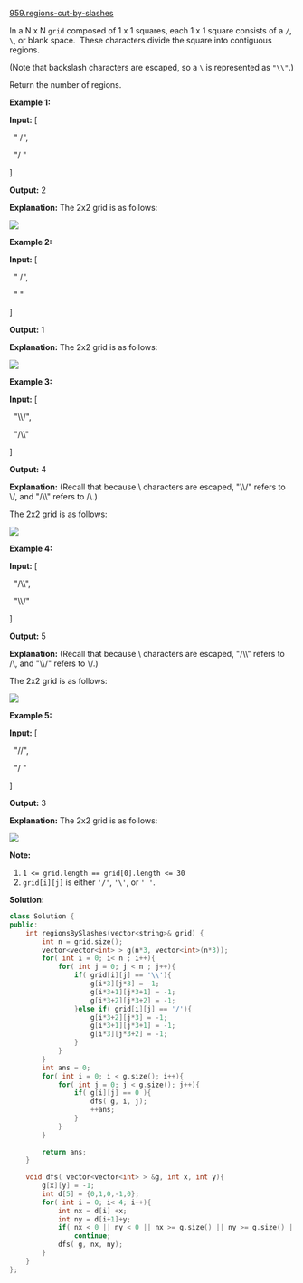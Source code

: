 [959.regions-cut-by-slashes](https://leetcode.com/problems/regions-cut-by-slashes/)  

In a N x N `grid` composed of 1 x 1 squares, each 1 x 1 square consists of a `/`, `\`, or blank space.  These characters divide the square into contiguous regions.

(Note that backslash characters are escaped, so a `\` is represented as `"\\"`.)

Return the number of regions.

**Example 1:**

  
**Input:** \[
  
  " /",
  
  "/ "
  
\]
  
**Output:** 2
  
**Explanation:** The 2x2 grid is as follows:
  
![](https://assets.leetcode.com/uploads/2018/12/15/1.png)
  

**Example 2:**

  
**Input:** \[
  
  " /",
  
  "  "
  
\]
  
**Output:** 1
  
**Explanation:** The 2x2 grid is as follows:
  
![](https://assets.leetcode.com/uploads/2018/12/15/2.png)
  

**Example 3:**

  
**Input:** \[
  
  "\\\\/",
  
  "/\\\\"
  
\]
  
**Output:** 4
  
**Explanation:** (Recall that because \\ characters are escaped, "\\\\/" refers to \\/, and "/\\\\" refers to /\\.)
  
The 2x2 grid is as follows:
  
![](https://assets.leetcode.com/uploads/2018/12/15/3.png)
  

**Example 4:**

  
**Input:** \[
  
  "/\\\\",
  
  "\\\\/"
  
\]
  
**Output:** 5
  
**Explanation:** (Recall that because \\ characters are escaped, "/\\\\" refers to /\\, and "\\\\/" refers to \\/.)
  
The 2x2 grid is as follows:
  
![](https://assets.leetcode.com/uploads/2018/12/15/4.png)
  

**Example 5:**

  
**Input:** \[
  
  "//",
  
  "/ "
  
\]
  
**Output:** 3
  
**Explanation:** The 2x2 grid is as follows:
  
![](https://assets.leetcode.com/uploads/2018/12/15/5.png)
  

**Note:**

1.  `1 <= grid.length == grid[0].length <= 30`
2.  `grid[i][j]` is either `'/'`, `'\'`, or `' '`.  



**Solution:**  

```cpp
class Solution {
public:
    int regionsBySlashes(vector<string>& grid) {
        int n = grid.size();
        vector<vector<int> > g(n*3, vector<int>(n*3));
        for( int i = 0; i< n ; i++){
            for( int j = 0; j < n ; j++){
                if( grid[i][j] == '\\'){
                    g[i*3][j*3] = -1;
                    g[i*3+1][j*3+1] = -1;
                    g[i*3+2][j*3+2] = -1;
                }else if( grid[i][j] == '/'){
                    g[i*3+2][j*3] = -1;
                    g[i*3+1][j*3+1] = -1;
                    g[i*3][j*3+2] = -1;
                }
            }
        }
        int ans = 0;
        for( int i = 0; i < g.size(); i++){
            for( int j = 0; j < g.size(); j++){
                if( g[i][j] == 0 ){
                    dfs( g, i, j);
                    ++ans;
                }
            }
        }
        
        return ans;
    }
    
    void dfs( vector<vector<int> > &g, int x, int y){
        g[x][y] = -1;
        int d[5] = {0,1,0,-1,0};
        for( int i = 0; i< 4; i++){
            int nx = d[i] +x;
            int ny = d[i+1]+y;
            if( nx < 0 || ny < 0 || nx >= g.size() || ny >= g.size() || g[nx][ny] == -1 )
                continue;
            dfs( g, nx, ny);
        }
    }
};
```
      